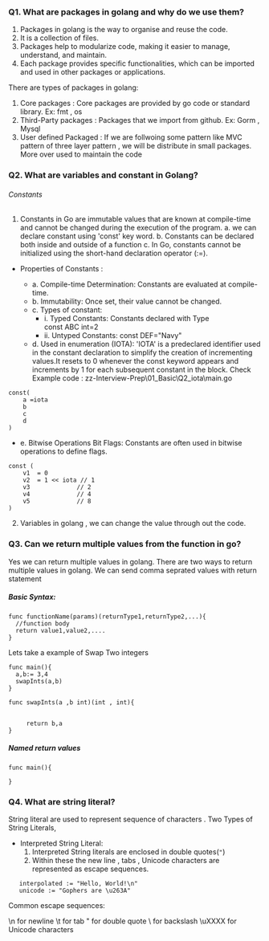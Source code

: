 ### Q1. What are packages in golang and why do we use them?

1. Packages in golang is the way to organise and reuse the code.
2. It is a collection of files.
3. Packages help to modularize code, making it easier to manage, understand, and maintain.
4. Each package provides specific functionalities, which can be imported and used in other packages or applications.

There are types of packages in golang:

1. Core packages : Core packages are provided by go code or standard library. Ex: fmt , os
2. Third-Party packages : Packages that we import from github. Ex: Gorm , Mysql
3. User defined Packaged : If we are follwoing some pattern like MVC pattern of three layer pattern , we will be distribute in small packages. More over used to maintain the code

### Q2. What are variables and constant in Golang?

###### Constants

1. Constants in Go are immutable values that are known at compile-time and cannot be changed during the execution of the program.
   a. we can declare constant using 'const' key word.
   b. Constants can be declared both inside and outside of a function
   c. In Go, constants cannot be initialized using the short-hand declaration operator (:=).

- Properties of Constants :

  - a. Compile-time Determination: Constants are evaluated at compile-time.
  - b. Immutability: Once set, their value cannot be changed.
  - c. Types of constant:
    - i. Typed Constants:
      Constants declared with Type  
      const ABC int=2
    - ii. Untyped Constants:
      const DEF="Navy"
  - d. Used in enumeration (IOTA):
    'IOTA' is a predeclared identifier used in the constant declaration to simplify the creation of incrementing values.It resets to 0 whenever the const keyword appears and increments by 1 for each subsequent constant in the block.
    Check Example code : zz-Interview-Prep\01_Basic\Q2_iota\main.go

```
const(
    a =iota
    b
    c
    d
)
```

- e. Bitwise Operations
  Bit Flags: Constants are often used in bitwise operations to define flags.

```
const (
    v1  = 0
    v2  = 1 << iota // 1
    v3             // 2
    v4             // 4
    v5             // 8
)
```

2. Variables in golang , we can change the value through out the code.

### Q3. Can we return multiple values from the function in go?

Yes we can return multiple values in golang. There are two ways to return multiple values in golang. We can send comma seprated values with return statement

##### Basic Syntax:

```
func functionName(params)(returnType1,returnType2,...){
  //function body
  return value1,value2,....
}

```

Lets take a example of Swap Two integers

```
func main(){
  a,b:= 3,4
  swapInts(a,b)
}

func swapInts(a ,b int)(int , int){


     return b,a
}

```

##### Named return values

```
func main(){

}

```

### Q4. What are string literal?

String literal are used to represent sequence of characters .
Two Types of String Literals,

- Interpreted String Literal:
  1.  Interpreted String literals are enclosed in double quotes(`"`)
  2.  Within these the new line , tabs , Unicode characters are represented as escape sequences.

```
   interpolated := "Hello, World!\n"
   unicode := "Gophers are \u263A"
```

Common escape sequences:

\n for newline
\t for tab
\" for double quote
\\ for backslash
\uXXXX for Unicode characters
